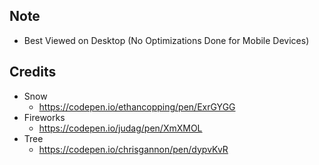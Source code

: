 ## Note
- Best Viewed on Desktop (No Optimizations Done for Mobile Devices)

## Credits

- Snow
  - https://codepen.io/ethancopping/pen/ExrGYGG
- Fireworks
  - https://codepen.io/judag/pen/XmXMOL
- Tree
  - https://codepen.io/chrisgannon/pen/dypvKvR
